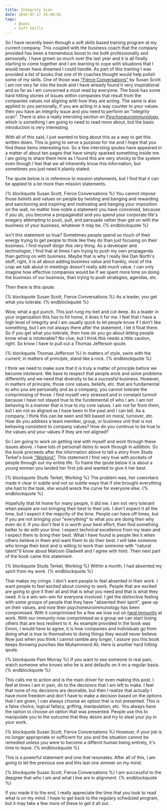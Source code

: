 ```yaml
---
title: Integrity Scan
date: 2016-07-17 19:40:02
tags: 
    - Books
    - Soft Skills
---
```


So I have recently been through a soft skills based training program at my current company. This coupled with the business coach that the company provided has been a tremendous boost to me both professionally and personally. I have grown so much over the last year and it is all finally starting to come together and I am learning to cope with situations that I would never have dreamed I could handle. As part of this training I was provided a list of books that one of th coaches thought would help polish some of my skills. One of those was ["Fierce Conversations"](https://www.amazon.com/Fierce-Conversations-Achieving-Success-Conversation/dp/0425193373/ref=sr_1_1?s=books&ie=UTF8&qid=1468799492&sr=1-1&keywords=fierce+conversations) by Susan Scott. I am not very far into the book and I have already found it very inspirational and as far as I am concerned a must read by everyone. The book has some hard hitting stories of issues within companies that result from the companies values not aligning with how they are acting. The same is also applied to you personally, if you are acting in a way counter to your values then you have an integrity issue and you need to perform an "integrity scan".  There is also a really intersting section on [Psychoneuroimmunology](https://en.wikipedia.org/wiki/Psychoneuroimmunology), which is something I am going to need to read more about, but the basic introduction is very interesting. 

With all of this said, I just wanted to blog about this as a way to get this written down. This is going to serve a purpose for me and I hope that you find these items interesting too. So a few intersting qoutes have appeared in a matter of about ten pages that have simply sparked something inside me. I am going to share them here as I found this are very shocky to the system even though I feel that we all inherently know this information, but sometimes you just need it plainly stated.

The qoute below is in reference to mission statements, but I find that it can be applied to a lot more than mission statements.

{% blockquote Susan Scott, Fierce Conversations %}
You cannot impose those beliefs and values on people by twisting and banging and rewarding and sanctioning and inspiring and motivating and hanging your imposition on the wall, no matter how noble a statement you have conceived, because if you do, you become a propagandist and you spend your corporate life's enegery attempting to push, pull, and persuade rather than get on with the business of your business, whatever it may be.
{% endblockquote %}

Isn't this statement so true? Sometimes people spend so much of their energy trying to get people to think like they do than just focusing on their business. I find myself doign this very thing. As a developer and technologist, I find that at times I am trying to push my own propaganda than getting on with business. Maybe that is why I really like Dan North's stuff, right, it is all about adding business value and frankly, most of the crap we talk about in meetings doesn't really add much value. I can only imagine how effective companies would be if we spent more time on doing the business of our business, than trying to push strategies, agendas, etc. 

Then there is this qoute.

{% blockquote Susan Scott, Fierce Conversations %}
As a leader, you get what you tolerate.
{% endblockquote %}

Wow, what a gut punch. This just rung my bell and cut deep. As a leader in your organization this has to hit home, it does it for me. I feel that I have a high level of integrity and I am usually quick to let people know if I don't like something, but I am not always there after the statement, I let it float there. So if you get what you tolerate, then how do you go about letting people know what is intolerable? No clue, but I think this needs a little caution, right. So know I have to pull out a Thomas Jefferson qoute.

{% blockquote Thomas Jefferson %}
In matters of style, swim with the current; in matters of principle, stand like a rock.
{% endblockquote %}

I think we need to make sure that it is truly a matter of principle before we become intolerant. We have to respect that people work and solve problems differently and we need that diversity to be a succesful business.  However, in matters of principle, those core values, beliefs, etc. that are fundamental to who you are personally and as a company, you cannot tolerate the comprimising of those. I find myself very stressed and in constant turmoil because I have not stayed true to the fundemental of who I am.  I am not behaving in a manner that is true to my core values.  I am not far from them, but I am not as aligned as I have been in the past and I can tell. As a company, I think this can be seen and felt based on moral, turnover, etc. How do you address a team member, group, or business unit that is not behaving consistent to company values? How do you continue to be true to the values and your values if they are not aligned?

So I am going to work on getting real with myself and work through these issues above. I have lots of personall items to work through in addition. So the book proceeds after the information above to tell a story from Studs Terkel's book ["Working"](https://www.amazon.com/Working-People-Talk-About-What/dp/1565843428). This statement I find very true with pockets of people through out my entire life.  To frame the qoute below it is about a young woman you landed her first job and wanted to give it her best.

{% blockquote Studs Terkel, Working %}
The problem was, her coworkers made it clear in subtle and not so subtle ways that if she brought everything she had to the task, she would wreck the curve for everyone else.
{% endblockquote %}

Hopefully that hit home for many people, it did me. I am not very tolerant when people are not bringing their best to their job. I don't expect it all the time, but I expect it the majority of the time. People can have off times, but if you are not bringing your "everything" to what you are doing then why even do it. If you don't feel it is worth your best effort, then find something better to do with your time.  I expect technical excellence from my team and I expect them to bring their best. What I have found is people like it when others believe in them and want them to do their best. I will take someone who brings their best and is willing to work than someone with "natural talent"(I know about Malcom Gladwell and I agree with him). Then next part of the book came this statement.

{% blockquote Studs Terkel, Working %}
Within a month, I had absented my spirit from my work.
{% endblockquote %}

That makes my cringe. I don't want people to feel absented in their work. I want people to feel excited about coming to work. People that are excited are going to give it their all and that is what you need and that is what they need. It is a win-win-win for everyone involved. I get the distinctive feeling with some groups of people that they have "absented their spirit", gave up on their values, and now their psychoneuroimmunology has been comprimised.  With it comprimised for a few we lose out on [herd immunity](https://en.wikipedia.org/wiki/Herd_immunity) at work. With our immunity now comprimised as a group we can start losing others that are less resilient to it. As example provided in the book was Enron, I would have to agree, it is how companies and individuals go from doing what is true to themselves to doing things they would never believe. Now just when you think I cannot ramble any longer, I assure you this book keeps throwing punches like Muhammend Ali. Here is another hard hitting qoute.

{% blockquote Pam Murray %}
If you want to see someone in real pain, watch someone who knows who he is and defaults on it on a regular basis.
{% endblockquote %}

This calls me to action and is the main driver for even making this post. I feel at times I am in pain, do to the decisions that I am left to make. I feel that none of my decisions are desirable, but then I realize that actually I have more freedom and don't have to make a decision based on the options that I am given, I can always choose an option that is not presented. This is a false choice, logical fallacy, grifting, manipulation, etc. You always have the option to choose an option that was presented. People use this to manipulate you to the outcome that they desire and  try to steal your joy in your work.

{% blockquote Susan Scott, Fierce Conversations %}
However, if your job is no longer appropriate or sufficient for you and the situation cannot be remedied unless you were to become a differnt human being entirely, it's time to leave.
{% endblockquote %}

This is a powerful statement and one that resonates. After all of this, I am going to let the previous one and this last one simmer on my mind.

{% blockquote Susan Scott, Fierce Conversations %}
I am successful to the depgree that who I am and what I live are in alignment.
{% endblockquote %}

If you made it to the end, I really appreciate the time that you took to read what is on my mind. I hope to get back to the regulary scheduled program, but it may take a few more of these to get it all out.